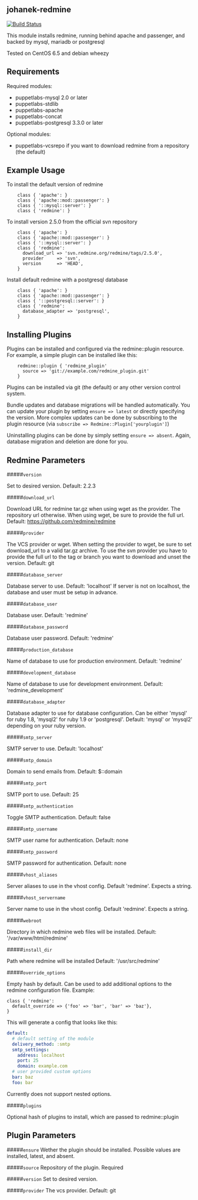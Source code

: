 johanek-redmine
---------------

[![Build Status](https://travis-ci.org/johanek/johanek-redmine.png)](http://travis-ci.org/johanek/johanek-redmine)

This module installs redmine, running behind apache and passenger, and backed by mysql, mariadb or postgresql

Tested on CentOS 6.5 and debian wheezy

Requirements
------------

Required modules:
* puppetlabs-mysql 2.0 or later
* puppetlabs-stdlib
* puppetlabs-apache
* puppetlabs-concat
* puppetlabs-postgresql 3.3.0 or later

Optional modules:
* puppetlabs-vcsrepo if you want to download redmine from a repository (the default)

Example Usage
-------------

To install the default version of redmine

```puppet
    class { 'apache': }
    class { 'apache::mod::passenger': }
    class { '::mysql::server': }
    class { 'redmine': }
```

To install version 2.5.0 from the official svn repository

```puppet
    class { 'apache': }
    class { 'apache::mod::passenger': }
    class { '::mysql::server': }
    class { 'redmine':
      download_url => 'svn.redmine.org/redmine/tags/2.5.0',
      provider     => 'svn',
      version      => 'HEAD',
    }
```

Install default redmine with a postgresql database

```puppet
    class { 'apache': }
    class { 'apache::mod::passenger': }
    class { '::postgresql::server': }
    class { 'redmine':
      database_adapter => 'postgresql',
    }
```

Installing Plugins
------------------

Plugins can be installed and configured via the redmine::plugin resource. For example, a simple
plugin can be installed like this:

```puppet
    redmine::plugin { 'redmine_plugin'
      source => 'git://example.com/redmine_plugin.git'
    }
```
Plugins can be installed via git (the default) or any other version control system.

Bundle updates and database migrations will be handled automatically. You can update your plugin by
setting `ensure => latest` or directly specifying the version. More complex updates can be done by subscribing
to the plugin resource (via `subscribe => Redmine::Plugin['yourplugin']`)

Uninstalling plugins can be done by simply setting `ensure => absent`. Again, database migration and
deletion are done for you.


Redmine Parameters
------------------

#####`version`

  Set to desired version. Default: 2.2.3

#####`download_url`

  Download URL for redmine tar.gz when using wget as the provider. The repository url otherwise.
  When using wget, be sure to provide the full url.
  Default: https://github.com/redmine/redmine

#####`provider`

  The VCS provider or wget.
  When setting the provider to wget, be sure to set download_url to a valid tar.gz archive.
  To use the svn provider you have to provide the full url to the tag or branch you want to download and unset the version.
  Default: git

#####`database_server`

  Database server to use. Default: 'localhost'
  If server is not on localhost, the database and user must be setup in advance.

#####`database_user`

  Database user. Default: 'redmine'

#####`database_password`

  Database user password. Default: 'redmine'

#####`production_database`

  Name of database to use for production environment. Default: 'redmine'

#####`development_database`

  Name of database to use for development environment. Default: 'redmine_development'

#####`database_adapter`

  Database adapter to use for database configuration.
  Can be either 'mysql' for ruby 1.8, 'mysql2' for ruby 1.9 or 'postgresql'.
  Default: 'mysql' or 'mysql2' depending on your ruby version.

#####`smtp_server`

  SMTP server to use. Default: 'localhost'

#####`smtp_domain`

  Domain to send emails from. Default: $::domain

#####`smtp_port`

  SMTP port to use. Default: 25

#####`smtp_authentication`

  Toggle SMTP authentication. Default: false

#####`smtp_username`

  SMTP user name for authentication. Default: none

#####`smtp_password`

  SMTP password for authentication. Default: none

#####`vhost_aliases`

  Server aliases to use in the vhost config. Default 'redmine'. Expects a string.

#####`vhost_servername`

  Server name to use in the vhost config. Default 'redmine'. Expects a string.

#####`webroot`

  Directory in which redmine web files will be installed. Default: '/var/www/html/redmine'

#####`install_dir`

  Path where redmine will be installed
  Default: '/usr/src/redmine'

#####`override_options`

  Empty hash by default. Can be used to add additional options to the redmine configuration file.
  Example:
```puppet
class { 'redmine':
  default_override => {'foo' => 'bar', 'bar' => 'baz'},
}
```
This will generate a config that looks like this:
```yaml
default:
  # default setting of the module
  delivery_method: :smtp
  smtp_settings:
    address: localhost
    port: 25
    domain: example.com
  # user provided custom options
  bar: baz
  foo: bar
```
  Currently does not support nested options.

#####`plugins`

  Optional hash of plugins to install, which are passed to redmine::plugin

Plugin Parameters
------------------

#####`ensure`
  Wether the plugin should be installed.
  Possible values are installed, latest, and absent.

#####`source`
  Repository of the plugin. Required

#####`version`
  Set to desired version.

#####`provider`
  The vcs provider. Default: git
